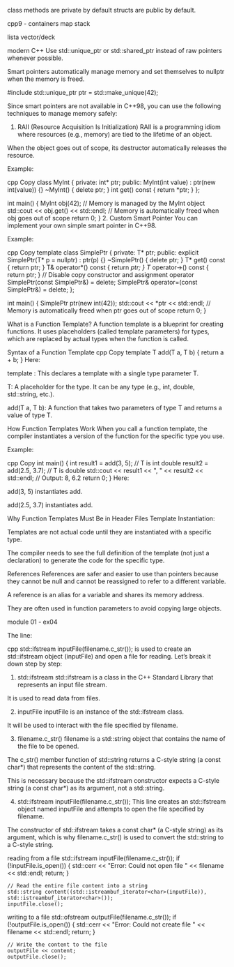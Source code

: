 

class methods are private by default
structs are public by default.

cpp9 - containers
map
stack

lista vector/deck

modern C++
Use std::unique_ptr or std::shared_ptr instead of raw pointers whenever possible.

Smart pointers automatically manage memory and set themselves to nullptr when the memory is freed.

#include <memory>
std::unique_ptr<int> ptr = std::make_unique<int>(42);



Since smart pointers are not available in C++98, you can use the following techniques to manage memory safely:

1. RAII (Resource Acquisition Is Initialization)
RAII is a programming idiom where resources (e.g., memory) are tied to the lifetime of an object.

When the object goes out of scope, its destructor automatically releases the resource.

Example:

cpp
Copy
class MyInt {
private:
    int* ptr;
public:
    MyInt(int value) : ptr(new int(value)) {}
    ~MyInt() { delete ptr; }
    int get() const { return *ptr; }
};

int main() {
    MyInt obj(42); // Memory is managed by the MyInt object
    std::cout << obj.get() << std::endl;
    // Memory is automatically freed when obj goes out of scope
    return 0;
}
2. Custom Smart Pointer
You can implement your own simple smart pointer in C++98.

Example:

cpp
Copy
template <typename T>
class SimplePtr {
private:
    T* ptr;
public:
    explicit SimplePtr(T* p = nullptr) : ptr(p) {}
    ~SimplePtr() { delete ptr; }
    T* get() const { return ptr; }
    T& operator*() const { return *ptr; }
    T* operator->() const { return ptr; }
    // Disable copy constructor and assignment operator
    SimplePtr(const SimplePtr&) = delete;
    SimplePtr& operator=(const SimplePtr&) = delete;
};

int main() {
    SimplePtr<int> ptr(new int(42));
    std::cout << *ptr << std::endl;
    // Memory is automatically freed when ptr goes out of scope
    return 0;
}


What is a Function Template?
A function template is a blueprint for creating functions. It uses placeholders (called template parameters) for types, which are replaced by actual types when the function is called.

Syntax of a Function Template
cpp
Copy
template <typename T>
T add(T a, T b) {
    return a + b;
}
Here:

template <typename T>: This declares a template with a single type parameter T.

T: A placeholder for the type. It can be any type (e.g., int, double, std::string, etc.).

add(T a, T b): A function that takes two parameters of type T and returns a value of type T.

How Function Templates Work
When you call a function template, the compiler instantiates a version of the function for the specific type you use.

Example:

cpp
Copy
int main() {
    int result1 = add(3, 5); // T is int
    double result2 = add(2.5, 3.7); // T is double
    std::cout << result1 << ", " << result2 << std::endl; // Output: 8, 6.2
    return 0;
}
Here:

add(3, 5) instantiates add<int>.

add(2.5, 3.7) instantiates add<double>.

Why Function Templates Must Be in Header Files
Template Instantiation:

Templates are not actual code until they are instantiated with a specific type.

The compiler needs to see the full definition of the template (not just a declaration) to generate the code for the specific type.



References
References are safer and easier to use than pointers because they cannot be null and cannot be reassigned to refer to a different variable.

A reference is an alias for a variable and shares its memory address.

They are often used in function parameters to avoid copying large objects.




module 01 - ex04

The line:

cpp
std::ifstream inputFile(filename.c_str());
is used to create an std::ifstream object (inputFile) and open a file for reading. Let’s break it down step by step:

1. std::ifstream
std::ifstream is a class in the C++ Standard Library that represents an input file stream.

It is used to read data from files.

2. inputFile
inputFile is an instance of the std::ifstream class.

It will be used to interact with the file specified by filename.

3. filename.c_str()
filename is a std::string object that contains the name of the file to be opened.

The c_str() member function of std::string returns a C-style string (a const char*) that represents the content of the std::string.

This is necessary because the std::ifstream constructor expects a C-style string (a const char*) as its argument, not a std::string.

4. std::ifstream inputFile(filename.c_str());
This line creates an std::ifstream object named inputFile and attempts to open the file specified by filename.

The constructor of std::ifstream takes a const char* (a C-style string) as its argument, which is why filename.c_str() is used to convert the std::string to a C-style string.




reading from a file
std::ifstream inputFile(filename.c_str());
    if (!inputFile.is_open()) {
        std::cerr << "Error: Could not open file " << filename << std::endl;
        return;
    }

    // Read the entire file content into a string
    std::string content((std::istreambuf_iterator<char>(inputFile)), std::istreambuf_iterator<char>());
    inputFile.close();

writing to a file
std::ofstream outputFile(filename.c_str());
    if (!outputFile.is_open()) {
        std::cerr << "Error: Could not create file " << filename << std::endl;
        return;
    }

    // Write the content to the file
    outputFile << content;
    outputFile.close();    